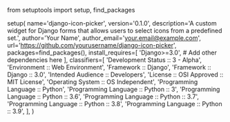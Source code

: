 from setuptools import setup, find_packages

setup(
    name='django-icon-picker',
    version='0.1.0',
    description='A custom widget for Django forms that allows users to select icons from a predefined set.',
    author='Your Name',
    author_email='your.email@example.com',
    url='https://github.com/yourusername/django-icon-picker',
    packages=find_packages(),
    install_requires=[
        'Django>=3.0',
        # Add other dependencies here
    ],
    classifiers=[
        'Development Status :: 3 - Alpha',
        'Environment :: Web Environment',
        'Framework :: Django',
        'Framework :: Django :: 3.0',
        'Intended Audience :: Developers',
        'License :: OSI Approved :: MIT License',
        'Operating System :: OS Independent',
        'Programming Language :: Python',
        'Programming Language :: Python :: 3',
        'Programming Language :: Python :: 3.6',
        'Programming Language :: Python :: 3.7',
        'Programming Language :: Python :: 3.8',
        'Programming Language :: Python :: 3.9',
    ],
)
